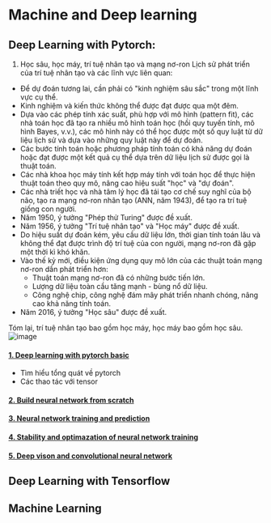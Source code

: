 # Machine and Deep learning

## Deep Learning with Pytorch:

1. Học sâu, học máy, trí tuệ nhân tạo và mạng nơ-ron
  Lịch sử phát triển của trí tuệ nhân tạo và các lĩnh vực liên quan:
  - Để dự đoán tương lai, cần phải có "kinh nghiệm sâu sắc" trong một lĩnh vực cụ thể.
  - Kinh nghiệm và kiến thức không thể được đạt được qua một đêm.
  - Dựa vào các phép tính xác suất, phù hợp với mô hình (pattern fit), các nhà toán học đã tạo ra nhiều mô hình toán học (hồi quy tuyến tính, mô hình Bayes, v.v.), các mô hình này có thể học được một số quy luật từ dữ liệu lịch sử và dựa vào những quy luật này để dự đoán.
  - Các bước tính toán hoặc phương pháp tính toán có khả năng dự đoán hoặc đạt được một kết quả cụ thể dựa trên dữ liệu lịch sử được gọi là thuật toán.
  - Các nhà khoa học máy tính kết hợp máy tính với toán học để thực hiện thuật toán theo quy mô, nâng cao hiệu suất "học" và "dự đoán".
  - Các nhà triết học và nhà tâm lý học đã tái tạo cơ chế suy nghĩ của bộ não, tạo ra mạng nơ-ron nhân tạo (ANN, năm 1943), để tạo ra trí tuệ giống con người.
  - Năm 1950, ý tưởng "Phép thử Turing" được đề xuất.
  - Năm 1956, ý tưởng "Trí tuệ nhân tạo" và "Học máy" được đề xuất.
  - Do hiệu suất dự đoán kém, yêu cầu dữ liệu lớn, thời gian tính toán lâu và không thể đạt được trình độ trí tuệ của con người, mạng nơ-ron đã gặp một thời kì khó khăn.
  - Vào thế kỷ mới, điều kiện ứng dụng quy mô lớn của các thuật toán mạng nơ-ron dần phát triển hơn:
    - Thuật toán mạng nơ-ron đã có những bước tiến lớn.
    - Lượng dữ liệu toàn cầu tăng mạnh - bùng nổ dữ liệu.
    - Công nghệ chip, công nghệ đám mây phát triển nhanh chóng, nâng cao khả năng tính toán.
  - Năm 2016, ý tưởng "Học sâu" được đề xuất.
 
Tóm lại, trí tuệ nhân tạo bao gồm học máy, học máy bao gồm học sâu.
![image](https://github.com/duythanh22/Machine-and-Deep-Learning/assets/84120300/28324c8c-bda9-4969-a57d-db5ac33350f5)

#### [1. Deep learning with pytorch basic](https://github.com/duythanh22/Machine-and-Deep-Learning/tree/main/Deep-Learning-Pytorch/1_deep_learning_with_pytorch_basic)
- Tìm hiểu tổng quát về pytorch
- Các thao tác với tensor
#### [2. Build neural network from scratch]()
#### [3. Neural network training and prediction]()
#### [4. Stability and optimazation of neural network training]()
#### [5. Deep vison and convolutional neural network]()

## Deep Learning with Tensorflow

## Machine Learning
